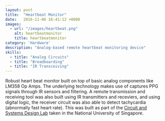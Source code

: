 ```yaml
---
layout: post
title:  "Heartbeat Monitor"
date:   2016-11-06 16:41:12 +0800
images:
  - url: "/images/heartbeat.png"
    alt: heartbeatmonitor
    title: heartbeatmonitor
category: 'Hardware'
description: "Analog-based remote heartbeat monitoring device"
skills: 
  - title: "Analog Circuits"
  - title: "Breadboarding"
  - title: "IR Transceiving"
---
```

Robust heart beat monitor built on top of basic analog components like LM358 Op Amps. The underlying technology makes use of captures PPG signals through IR sensors and filtering. A remote transmission and receiving tool was also built using IR transmitters and receviers, and using digital logic, the receiver circuit was also able to detect tachycardia (abnormally fast heart rate). This was built as part of the [Circuit and Systems Design Lab](https://myaces.nus.edu.sg/cors/jsp/report/ModuleDetailedInfo.jsp?acad_y=2014/2015&sem_c=1&mod_c=EE2031) taken in the National University of Singapore.
